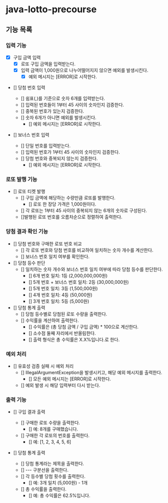 # java-lotto-precourse

## 기능 목록

### 입력 기능
- [x] 구입 금액 입력
    - [x] 로또 구입 금액을 입력받는다.
    - [x] 입력 금액이 1,000원으로 나누어떨어지지 않으면 예외를 발생시킨다.
        - [x] 예외 메시지는 [ERROR]로 시작한다.

- [] 당첨 번호 입력
    - [] 쉼표(,)를 기준으로 숫자 6개를 입력받는다.
    - [] 입력된 번호들이 1부터 45 사이의 숫자인지 검증한다.
    - [] 중복된 번호가 있는지 검증한다.
    - [] 숫자 6개가 아니면 예외를 발생시킨다.
        - [] 예외 메시지는 [ERROR]로 시작한다.

- [] 보너스 번호 입력
    - [] 단일 번호를 입력받는다.
    - [] 입력된 번호가 1부터 45 사이의 숫자인지 검증한다.
    - [] 당첨 번호와 중복되지 않는지 검증한다.
        - [] 예외 메시지는 [ERROR]로 시작한다.

### 로또 발행 기능
- [] 로또 티켓 발행
    - [] 구입 금액에 해당하는 수량만큼 로또를 발행한다.
        - []  로또 한 장당 가격은 1,000원이다.
    - [] 각 로또는 1부터 45 사이의 중복되지 않는 6개의 숫자로 구성된다.
    - []발행된 로또 번호를 오름차순으로 정렬하여 출력한다.


### 당첨 결과 확인 기능
- [] 당첨 번호와 구매한 로또 번호 비교
    - [] 각 로또 번호와 당첨 번호를 비교하여 일치하는 숫자 개수를 계산한다.
    - [] 보너스 번호 일치 여부를 확인한다.
- [] 당첨 등수 판단
    - [] 일치하는 숫자 개수와 보너스 번호 일치 여부에 따라 당첨 등수를 판단한다.
        - [] 6개 번호 일치: 1등 (2,000,000,000원)
        - [] 5개 번호 + 보너스 번호 일치: 2등 (30,000,000원)
        - [] 5개 번호 일치: 3등 (1,500,000원)
        - [] 4개 번호 일치: 4등 (50,000원)
        - [] 3개 번호 일치: 5등 (5,000원)
- [] 당첨 통계 출력
    - [] 당첨 등수별로 당첨된 로또 수량을 출력한다.
    - [] 수익률을 계산하여 출력한다.
        - [] 수익률은 (총 당첨 금액 / 구입 금액) * 100으로 계산한다.
        - [] 소수점 둘째 자리에서 반올림한다.
        - [] 출력 형식은 총 수익률은 X.X%입니다.로 한다.

### 예외 처리
- [] 유효성 검증 실패 시 예외 처리
    - [] IllegalArgumentException을 발생시키고, 해당 예외 메시지를 출력한다.
        - [] 모든 예외 메시지는 [ERROR]로 시작한다.
    - [] 예외 발생 시 해당 입력부터 다시 받는다.

### 출력 기능
- [] 구입 결과 출력
    - [] 구매한 로또 수량을 출력한다.
        - [] 예: 8개를 구매했습니다.
    - [] 구매한 각 로또의 번호를 출력한다.
        - [] 예: [1, 2, 3, 4, 5, 6]

- [] 당첨 통계 출력

    - [] 당첨 통계라는 제목을 출력한다.
    - [] --- 구분선을 출력한다.
    - [] 각 등수별 당첨 횟수를 출력한다.
        - [] 예: 3개 일치 (5,000원) - 1개
    - [] 총 수익률을 출력한다.
        - [] 예: 총 수익률은 62.5%입니다.